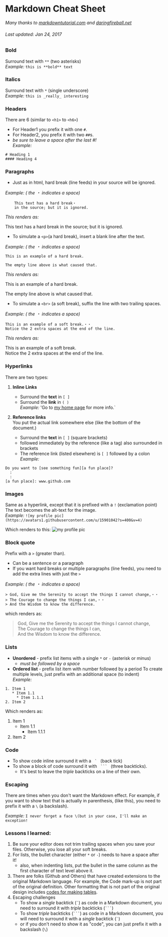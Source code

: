 # Markdown Cheat Sheet

_Many thanks to [markdowntutorial.com](http://www.markdowntutorial.com) and [daringfireball.net](http://daringfireball.net/projects/markdown/)_

###### Last updated: Jan 24, 2017

### Bold
Surround text with `**` \(two asterisks)  
_Example:_ `this is **bold** text`

### Italics
Surround text with `*` \(single underscore)  
_Example:_ `this is _really_ interesting`

### Headers 
There are 6 \(similar to `<h1>` to `<h6>`)
- For Header1 you prefix it with one `#`.
- For Header2, you prefix it with two `##`s.
- _be sure to leave a space after the last \#!_  
_Example:_
```
# Heading 1
#### Heading 4
```
### Paragraphs  
* Just as in html, hard break \(line feeds) in your source will be ignored.

_Example: \( the ・ indicates a space)_
```
    This text has a hard break・ 
    in the source; but it is ignored.
```

_This renders as:_

This text has a hard break 
in the source; but it is ignored. 
 
* To simulate a `<p>`\(a hard break), insert a blank line after the text.

_Example: \( the ・ indicates a space)_
```
This is an example of a hard break.

The empty line above is what caused that. 
```
  _This renders as:_

This is an example of a hard break.

The empty line above is what caused that. 

* To simulate a `<br>` \(a soft break), suffix the line with two trailing spaces.

_Example: \( the ・ indicates a space)_

```
This is an example of a soft break.・・  
Notice the 2 extra spaces at the end of the line.  
```

_This renders as:_
  
This is an example of a soft break.  
Notice the 2 extra spaces at the end of the line.  


### Hyperlinks  
There are two types:  

1. **Inline Links**  
   - Surround the **text** in `[ ]`
   - Surround the **link** in `( )`  
   _Example:_  'Go to [my home page](http://dickdonohue.com) for more info.`

2. **Reference links**    
You put the actual link somewhere else \(like the bottom of the document.)
   * Surround the **text** in `[ ]` \(square brackets)
   * followed immediately by the reference \(like a tag\) also surrounded in brackets
   * The reference link \(listed elsewhere) is `[ ]` followed by a colon  
 _Example:_  
```
Do you want to [see something fun][a fun place]?  
  :
  :
[a fun place]: www.github.com
```

### Images  
Same as a hyperlink, except that it is prefixed with a `!` \(exclamation point)
The text becomes the alt-text for the image.  
_Example:_ `![my profile pic](https://avatars1.githubusercontent.com/u/15901042?s=400&v=4)`  

Which renders to this: 
![my profile pic](https://avatars1.githubusercontent.com/u/15901042?s=400&v=4)

### Block quote  
Prefix with a `>` \(greater than).  
* Can be a sentence or a paragraph
* If you want hard breaks or multiple paragraphs (line feeds), you need to add the extra lines 
with just the `>`

_Example: \( the ・ indicates a space)_   
```
> God, Give me the Serenity to accept the things I cannot change,・・   
> The Courage to change the things I can,・・  
> And the Wisdom to know the difference. 
```
which renders as:

> God, Give me the Serenity to accept the things I cannot change,   
> The Courage to change the things I can,  
> And the Wisdom to know the difference. 

### Lists  
* **Unordered** - prefix list items with a single `*`  or `-` \(asterisk or minus)  
  * _must be followed by a space_
* **Ordered list** - prefix list item with number followed by a period
To create multiple levels, just prefix with an additional space \(to indent)  
_Example:_ 
```
1. Item 1
   * Item 1.1
     * Item 1.1.1
2. Item 2
```
Which renders as:  
1. Item 1
   * Item 1.1
     * Item 1.1.1
2. Item 2  


### Code  
* To show code inline surround it with a  ```  `  ``` (back tick)
* To show a block of code surround it with `  ```  ` (three backticks).
  * It's best to leave the _triple_ backticks on a line of their own.
  
### Escaping 
There are times when you don't want the Markdown effect.  For example, if you want to show text
that is actually in  parenthesis, \(like this), you need to prefix it with a `\` \(a backslash).

_Example:_  `I never forget a face \(but in your case, I'll make an exception!`

### Lessons I learned:
1. Be sure your editor does not trim trailing spaces when you save your files.  Otherwise, you lose 
all your soft breaks. 
2. For lists, the bullet character \(either `*` or `-`) needs to have a space after it!
   - also, when indenting lists, put the bullet in the same column as the first character of text 
 level above it.  
3. There are folks (Github and Others) that have created extensions to the original Markdown 
 language.  For example, the Code mark-up is not part of the original definition. Other formatting 
 that is not part of the original design includes 
 [codes for making tables](https://help.github.com/articles/organizing-information-with-tables/).
4. Escaping challenges
   - To show a _single_ backtick \(``` ` ```) as code in a Markdown document, you need to surround 
   it with _triple_ backticks \(` ``` `)
   - To show _triple_ backticks \(` ``` `) as code in a Markdown document, you will need to 
   surround it with a _single_ backtick \(``` ` ```)
   - or if you don't need to show it as "code", you can just prefix it with a backslash  \(`\`)
